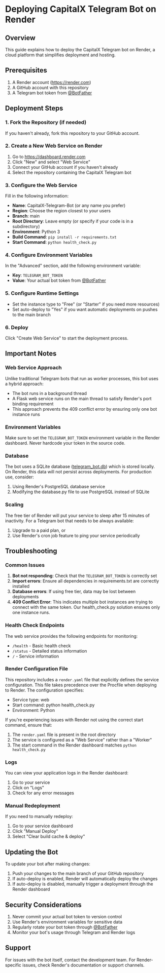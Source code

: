 # Deploying CapitalX Telegram Bot on Render

## Overview
This guide explains how to deploy the CapitalX Telegram bot on Render, a cloud platform that simplifies deployment and hosting.

## Prerequisites
1. A Render account (https://render.com)
2. A GitHub account with this repository
3. A Telegram bot token from [@BotFather](https://t.me/BotFather)

## Deployment Steps

### 1. Fork the Repository (if needed)
If you haven't already, fork this repository to your GitHub account.

### 2. Create a New Web Service on Render
1. Go to https://dashboard.render.com
2. Click "New" and select "Web Service"
3. Connect your GitHub account if you haven't already
4. Select the repository containing the CapitalX Telegram bot

### 3. Configure the Web Service
Fill in the following information:
- **Name**: CapitalX-Telegram-Bot (or any name you prefer)
- **Region**: Choose the region closest to your users
- **Branch**: main
- **Root Directory**: Leave empty (or specify if your code is in a subdirectory)
- **Environment**: Python 3
- **Build Command**: `pip install -r requirements.txt`
- **Start Command**: `python health_check.py`

### 4. Configure Environment Variables
In the "Advanced" section, add the following environment variable:
- **Key**: `TELEGRAM_BOT_TOKEN`
- **Value**: Your actual bot token from [@BotFather](https://t.me/BotFather)

### 5. Configure Runtime Settings
- Set the instance type to "Free" (or "Starter" if you need more resources)
- Set auto-deploy to "Yes" if you want automatic deployments on pushes to the main branch

### 6. Deploy
Click "Create Web Service" to start the deployment process.

## Important Notes

### Web Service Approach
Unlike traditional Telegram bots that run as worker processes, this bot uses a hybrid approach:
- The bot runs in a background thread
- A Flask web service runs on the main thread to satisfy Render's port binding requirement
- This approach prevents the 409 conflict error by ensuring only one bot instance runs

### Environment Variables
Make sure to set the `TELEGRAM_BOT_TOKEN` environment variable in the Render dashboard. Never hardcode your token in the source code.

### Database
The bot uses a SQLite database ([telegram_bot.db](file:///c%3A/Users/money/HustleProjects/BevanTheDev/Telegrambot/telegram_bot.db)) which is stored locally. On Render, this data will not persist across deployments. For production use, consider:
1. Using Render's PostgreSQL database service
2. Modifying the database.py file to use PostgreSQL instead of SQLite

### Scaling
The free tier of Render will put your service to sleep after 15 minutes of inactivity. For a Telegram bot that needs to be always available:
1. Upgrade to a paid plan, or
2. Use Render's cron job feature to ping your service periodically

## Troubleshooting

### Common Issues
1. **Bot not responding**: Check that the `TELEGRAM_BOT_TOKEN` is correctly set
2. **Import errors**: Ensure all dependencies in requirements.txt are correctly installed
3. **Database errors**: If using free tier, data may be lost between deployments
4. **409 Conflict Error**: This indicates multiple bot instances are trying to connect with the same token. Our health_check.py solution ensures only one instance runs.

### Health Check Endpoints
The web service provides the following endpoints for monitoring:
- `/health` - Basic health check
- `/status` - Detailed status information
- `/` - Service information

### Render Configuration File
This repository includes a `render.yaml` file that explicitly defines the service configuration. This file takes precedence over the Procfile when deploying to Render. The configuration specifies:
- Service type: web
- Start command: python health_check.py
- Environment: Python

If you're experiencing issues with Render not using the correct start command, ensure that:
1. The `render.yaml` file is present in the root directory
2. The service is configured as a "Web Service" rather than a "Worker"
3. The start command in the Render dashboard matches `python health_check.py`

### Logs
You can view your application logs in the Render dashboard:
1. Go to your service
2. Click on "Logs"
3. Check for any error messages

### Manual Redeployment
If you need to manually redeploy:
1. Go to your service dashboard
2. Click "Manual Deploy"
3. Select "Clear build cache & deploy"

## Updating the Bot
To update your bot after making changes:
1. Push your changes to the main branch of your GitHub repository
2. If auto-deploy is enabled, Render will automatically deploy the changes
3. If auto-deploy is disabled, manually trigger a deployment through the Render dashboard

## Security Considerations
1. Never commit your actual bot token to version control
2. Use Render's environment variables for sensitive data
3. Regularly rotate your bot token through [@BotFather](https://t.me/BotFather)
4. Monitor your bot's usage through Telegram and Render logs

## Support
For issues with the bot itself, contact the development team.
For Render-specific issues, check Render's documentation or support channels.